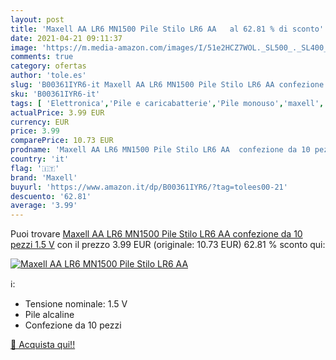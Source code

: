 ```yaml
---
layout: post
title: 'Maxell AA LR6 MN1500 Pile Stilo LR6 AA   al 62.81 % di sconto'
date: 2021-04-21 09:11:37
image: 'https://m.media-amazon.com/images/I/51e2HCZ7WOL._SL500_._SL400_.jpg'
comments: true
category: ofertas
author: 'tole.es'
slug: 'B00361IYR6-it Maxell AA LR6 MN1500 Pile Stilo LR6 AA confezione da 10...'
sku: 'B00361IYR6-it'
tags: [ 'Elettronica','Pile e caricabatterie','Pile monouso','maxell', ]
actualPrice: 3.99 EUR
currency: EUR
price: 3.99
comparePrice: 10.73 EUR
prodname: 'Maxell AA LR6 MN1500 Pile Stilo LR6 AA  confezione da 10 pezzi  1.5 V'
country: 'it'
flag: '🇮🇹'
brand: 'Maxell'
buyurl: 'https://www.amazon.it/dp/B00361IYR6/?tag=tolees00-21'
descuento: '62.81'
average: '3.99'
---
```


Puoi trovare [Maxell AA LR6 MN1500 Pile Stilo LR6 AA  confezione da 10 pezzi  1.5 V](https://www.amazon.it/dp/B00361IYR6/?tag=tolees00-21) con il prezzo 3.99 EUR (originale: 10.73 EUR) 62.81 % sconto qui:

[![Maxell AA LR6 MN1500 Pile Stilo LR6 AA  ](https://m.media-amazon.com/images/I/51e2HCZ7WOL._SL500_._SL400_.jpg)](https://www.amazon.it/dp/B00361IYR6/?tag=tolees00-21)

ℹ️:

- Tensione nominale: 1.5 V
- Pile alcaline
- Confezione da 10 pezzi

[🛒 Acquista qui!!](https://www.amazon.it/dp/B00361IYR6/?tag=tolees00-21)
